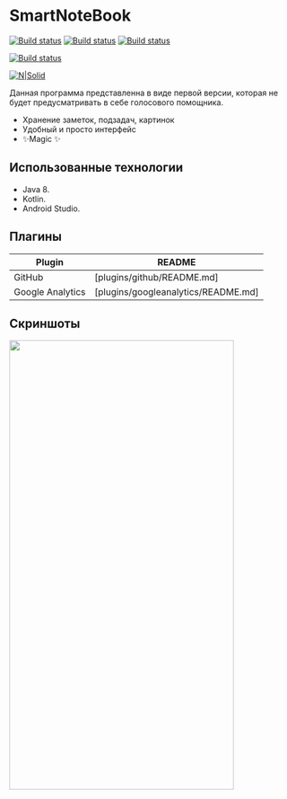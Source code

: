 # SmartNoteBook
[![Build status](https://img.shields.io/badge/2020.3.1-AndroidStudio-green)](https://developer.android.com/studio)
[![Build status](https://img.shields.io/badge/1.5-Kotlin-blueviolet)](https://kotlinlang.org/)
[![Build status](https://img.shields.io/badge/1.8-Java-important)](https://www.oracle.com/ru/java/technologies/javase/javase8-archive-downloads.html)

[![Build status](https://img.shields.io/badge/license-MIT-blue)](https://github.com/)

[![N|Solid](https://techrocks.ru/wp-content/uploads/2019/03/android-studio-logo.png)](https://developer.android.com/studio)

Данная программа представленна в виде первой версии, которая не будет предусматривать в себе голосового помощника.

- Хранение заметок, подзадач, картинок
- Удобный и просто интерфейс
- ✨Magic ✨

## Использованные технологии

- Java 8.
- Kotlin.
- Android Studio.

## Плагины
| Plugin | README |
| ------ | ------ |
| GitHub | [plugins/github/README.md]|
| Google Analytics | [plugins/googleanalytics/README.md]|

## Скриншоты
<img src="https://sun9-12.userapi.com/impg/pchLw0OiYsF7f8dQwgODEBO2EtF_rlDqSz6iyg/2jOZ95F7pME.jpg?size=543x1152&quality=96&sign=4a353dd02e370434e29785ce4ec5fad8&type=album" width="400" height="800">
